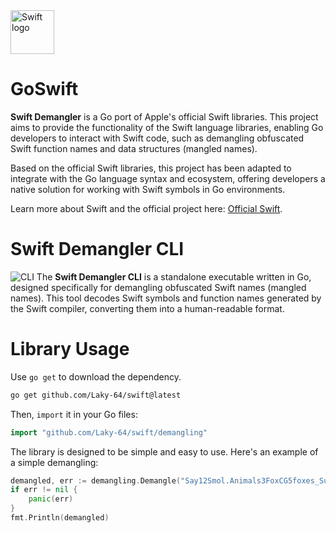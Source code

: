 <!--suppress HtmlUnknownTarget -->
<picture>
  <source media="(prefers-color-scheme: dark)" srcset="https://www.swift.org/assets/images/swift~dark.svg">
  <img src="https://www.swift.org/assets/images/swift.svg" alt="Swift logo" height="70">
</picture>

# GoSwift
**Swift Demangler** is a Go port of Apple's official Swift libraries. 
This project aims to provide the functionality of the Swift language libraries, 
enabling Go developers to interact with Swift code, such as demangling obfuscated 
Swift function names and data structures (mangled names).

Based on the official Swift libraries, this project has been adapted to integrate with the
Go language syntax and ecosystem, offering developers a native solution for working with Swift 
symbols in Go environments.

Learn more about Swift and the official project here:
<a href="https://github.com/swiftlang/swift">Official Swift</a>.


# Swift Demangler CLI
![CLI](https://vhs.charm.sh/vhs-2y0mYj35QtJTdYXPESKWXf.gif)
The **Swift Demangler CLI** is a standalone executable written in Go, designed specifically
for demangling obfuscated Swift names (mangled names).
This tool decodes Swift symbols and function names generated
by the Swift compiler, converting them into a human-readable format.

# Library Usage
Use `go get` to download the dependency.

```bash
go get github.com/Laky-64/swift@latest
```

Then, `import` it in your Go files:

```go
import "github.com/Laky-64/swift/demangling"
```

The library is designed to be simple and easy to use.
Here's an example of a simple demangling:

```go
demangled, err := demangling.Demangle("Say12Smol.Animals3FoxCG5foxes_Su5countt")
if err != nil {
    panic(err)
}
fmt.Println(demangled)
```
